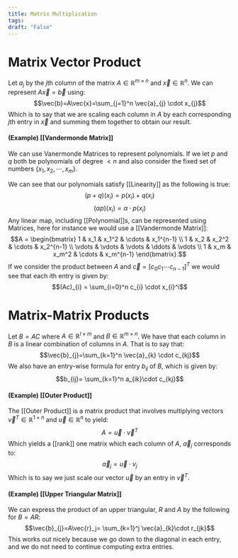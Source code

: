 ```yaml
---
title: Matrix Multiplication
tags:
draft: "False"
---
```

# Matrix Vector Product
Let $a_{j}$ by the $j$th column of the matrix $A \in \mathbb{R}^{m \times n}$ and $\vec{x} \in \mathbb{R}^n$. We can represent $A\vec{x}=\vec{b}$ using:
$$\vec{b}=A\vec{x}=\sum_{j=1}^n \vec{a}_{j} \cdot x_{j}$$
Which is to say that we are scaling each column in $A$ by each corresponding $j$th entry in $\vec{x}$ and summing them together to obtain our result. 

#### (Example) [[Vandermonde Matrix]]
We can use Vanermonde Matrices to represent polynomials. If we let $p$ and $q$ both be polynomials of degree $< n$ and also consider the fixed set of numbers $\{x_{1},x_{2},\cdots,x_{m} \}$. 

We can see that our polynomials satisfy [[Linearity]] as the following is true:
$$(p+q)(x_{i})=p(x_{i})+q(x_{i})$$
$$(\alpha p)(x_{i})=\alpha \cdot p(x_{i})$$
Any linear map, including [[Polynomial]]s, can be represented using Matrices, here for instance we would use a [[Vandermonde Matrix]]:
$$A = \begin{bmatrix}
1 & x_1 & x_1^2 & \cdots & x_1^{n-1} \\
1 & x_2 & x_2^2 & \cdots & x_2^{n-1} \\
\vdots & \vdots & \vdots & \ddots & \vdots \\
1 & x_m & x_m^2 & \cdots & x_m^{n-1}
\end{bmatrix}.$$
If we consider the product between $A$ and $\vec{c}=[c_{0} c_{1} \cdots c_{n-1}]^T$ we would see that each $i$th entry is given by:
$$(Ac)_{i} = \sum_{i=0}^n c_{i} \cdot x_{i}^i$$
# Matrix-Matrix Products
Let $B=AC$ where $A \in \mathbb{R}^{l \times m}$ and $B \in \mathbb{R}^{m \times n}$. We have that each column in $B$ is a linear combination of columns in $A$. That is to say that:
$$\vec{b}_{j}=\sum_{k=1}^n \vec{a}_{k} \cdot c_{kj}$$
We also have an entry-wise formula for entry $b_{ij}$ of $B$, which is given by:
$$b_{ij}= \sum_{k=1}^n a_{ik}\cdot c_{kj}$$
#### (Example) [[Outer Product]]
The [[Outer Product]] is a matrix product that involves multiplying vectors $\vec{v}^T \in \mathbb{R}^{1 \times n}$ and $\vec{u} \in \mathbb{R}^n$ to yield:
$$A=\vec{u} \cdot \vec{v}^T$$
Which yields a [[rank]] one matrix which each column of $A$, $\vec{a}_{j}$ corresponds to:
$$\vec{a}_{j}=\vec{u}\cdot v_{j}$$
Which is to say we just scale our vector $\vec{u}$ by an entry in $\vec{v}^T$.

#### (Example) [[Upper Triangular Matrix]]
We can express the product of an upper triangular, $R$ and $A$ by the following for $B=AR$:
$$\vec{b}_{j}=A\vec{r}_j= \sum_{k=1}^j \vec{a}_{k}\cdot r_{jk}$$
This works out nicely because we go down to the diagonal in each entry, and we do not need to continue computing extra entries. 